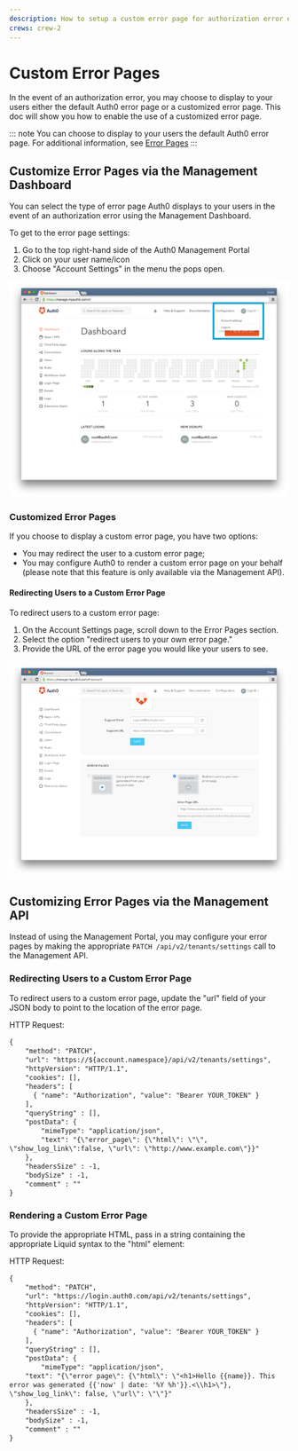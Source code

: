 ```yaml
---
description: How to setup a custom error page for authorization error events.
crews: crew-2
---
```

# Custom Error Pages

In the event of an authorization error, you may choose to display to your users either the default Auth0 error page or a customized error page. This doc will show you how to enable the use of a customized error page.

::: note
You can choose to display to your users the default Auth0 error page. For additional information, see [Error Pages](/hosted-pages/error-pages)
:::

## Customize Error Pages via the Management Dashboard

You can select the type of error page Auth0 displays to your users in the event of an authorization error using the Management Dashboard.

To get to the error page settings:

1.  Go to the top right-hand side of the Auth0 Management Portal
2.  Click on your user name/icon
3.  Choose "Account Settings" in the menu the pops open.

![Account Settings](/media/articles/error-pages/account-settings.png)

### Customized Error Pages

If you choose to display a custom error page, you have two options:

-  You may redirect the user to a custom error page;
-  You may configure Auth0 to render a custom error page on your behalf (please note that this feature is only available via the Management API).

#### Redirecting Users to a Custom Error Page

To redirect users to a custom error page:

1.  On the Account Settings page, scroll down to the Error Pages section.
2.  Select the option "redirect users to your own error page."
3.  Provide the URL of the error page you would like your users to see.

![Error Page Redirect Option](/media/articles/error-pages/redirect-error-page.png)

## Customizing Error Pages via the Management API

Instead of using the Management Portal, you may configure your error pages by making the appropriate `PATCH /api/v2/tenants/settings` call to the Management API.

### Redirecting Users to a Custom Error Page

To redirect users to a custom error page, update the "url" field of your JSON body to point to the location of the error page.

HTTP Request:

```har
{
    "method": "PATCH",
    "url": "https://${account.namespace}/api/v2/tenants/settings",
    "httpVersion": "HTTP/1.1",
    "cookies": [],
    "headers": [
      { "name": "Authorization", "value": "Bearer YOUR_TOKEN" }
    ],
    "queryString" : [],
    "postData": {
        "mimeType": "application/json",
        "text": "{\"error_page\": {\"html\": \"\", \"show_log_link\":false, \"url\": \"http://www.example.com\"}}"
    },
    "headersSize" : -1,
    "bodySize" : -1,
    "comment" : ""
}
```

### Rendering a Custom Error Page

To provide the appropriate HTML, pass in a string containing the appropriate Liquid syntax to the "html" element:

HTTP Request:

```har
{
    "method": "PATCH",
    "url": "https://login.auth0.com/api/v2/tenants/settings",
    "httpVersion": "HTTP/1.1",
    "cookies": [],
    "headers": [
      { "name": "Authorization", "value": "Bearer YOUR_TOKEN" }
    ],
    "queryString" : [],
    "postData": {
        "mimeType": "application/json",
    "text": "{\"error page\": {\"html\": \"<h1>Hello {{name}}. This error was generated {{'now' | date: '%Y %h'}}.<\\h1>\"}, \"show_log_link\": false, \"url\": \"\"}"
    },
    "headersSize" : -1,
    "bodySize" : -1,
    "comment" : ""
}
```
